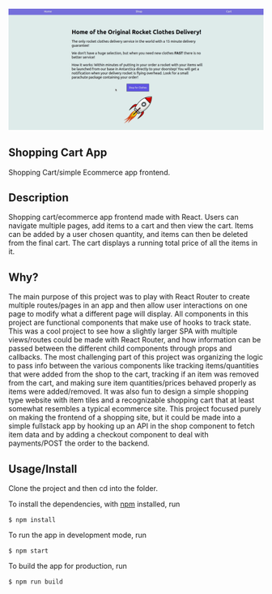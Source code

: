 <h4 align="center">
<img alt="ShoppingCart Gif" src="demo/ShoppingCart.gif" width="800px">
</h4>

## Shopping Cart App

Shopping Cart/simple Ecommerce app frontend.

## Description

Shopping cart/ecommerce app frontend made with React. Users can navigate multiple pages, add items to a cart and then view the cart. Items can be added by a user chosen quantity, and items can then be deleted from the final cart. The cart displays a running total price of all the items in it.

## Why?

The main purpose of this project was to play with React Router to create multiple routes/pages in an app and then allow user interactions on one page to modify what a different page will display. All components in this project are functional components that make use of hooks to track state. This was a cool project to see how a slightly larger SPA with multiple views/routes could be made with React Router, and how information can be passed between the different child components through props and callbacks. The most challenging part of this project was organizing the logic to pass info between the various components like tracking items/quantities that were added from the shop to the cart, tracking if an item was removed from the cart, and making sure item quantities/prices behaved properly as items were added/removed. It was also fun to design a simple shopping type website with item tiles and a recognizable shopping cart that at least somewhat resembles a typical ecommerce site. This project focused purely on making the frontend of a shopping site, but it could be made into a simple fullstack app by hooking up an API in the shop component to fetch item data and by adding a checkout component to deal with payments/POST the order to the backend.

## Usage/Install

Clone the project and then cd into the folder.

To install the dependencies, with [npm](https://npmjs.org/) installed, run

```
$ npm install
```

To run the app in development mode, run

```
$ npm start
```

To build the app for production, run

```
$ npm run build
```
